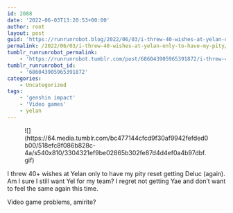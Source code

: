 ```yaml
---
id: 2088
date: '2022-06-03T13:20:53+00:00'
author: root
layout: post
guid: 'https://runrunrobot.blog/2022/06/03/i-threw-40-wishes-at-yelan-only-to-have-my-pity/'
permalink: /2022/06/03/i-threw-40-wishes-at-yelan-only-to-have-my-pity/
tumblr_runrunrobot_permalink:
    - 'https://runrunrobot.tumblr.com/post/686043905965391872/i-threw-40-wishes-at-yelan-only-to-have-my-pity'
tumblr_runrunrobot_id:
    - '686043905965391872'
categories:
    - Uncategorized
tags:
    - 'genshin impact'
    - 'Video games'
    - yelan
---
```


<figure class="tmblr-full" data-orig-height="240" data-orig-width="540" data-tumblr-attribution="c6jpg:LEeqUAtHJ2EiiP96vBR17Q:ZjhhQTc48zDUSa00">![](https://64.media.tumblr.com/bc477144cfcd9f30af9942fefded0b00/518efc8f086b828c-4a/s540x810/3304321ef9be02865b302fe87d4d4ef0a4b97dbf.gif)</figure>I threw 40+ wishes at Yelan only to have my pity reset getting Deluc  
(again). Am I sure I still want Yel for my team? I regret not  
getting Yae and don’t want to feel the same again this time.

Video game problems, amirite?